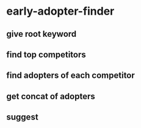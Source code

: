# early-adopter-finder


## give root keyword
## find top competitors
## find adopters of each competitor 
## get concat of adopters
## suggest
